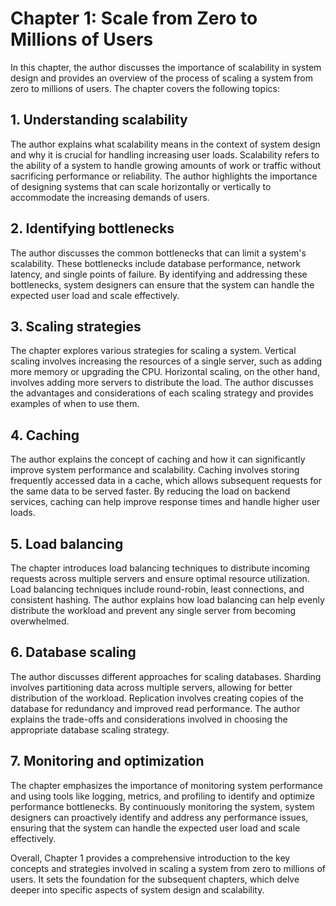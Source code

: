 # Chapter 1: Scale from Zero to Millions of Users

In this chapter, the author discusses the importance of scalability in system design and provides an overview of the process of scaling a system from zero to millions of users. The chapter covers the following topics:

## 1. Understanding scalability

The author explains what scalability means in the context of system design and why it is crucial for handling increasing user loads. Scalability refers to the ability of a system to handle growing amounts of work or traffic without sacrificing performance or reliability. The author highlights the importance of designing systems that can scale horizontally or vertically to accommodate the increasing demands of users.

## 2. Identifying bottlenecks

The author discusses the common bottlenecks that can limit a system's scalability. These bottlenecks include database performance, network latency, and single points of failure. By identifying and addressing these bottlenecks, system designers can ensure that the system can handle the expected user load and scale effectively.

## 3. Scaling strategies

The chapter explores various strategies for scaling a system. Vertical scaling involves increasing the resources of a single server, such as adding more memory or upgrading the CPU. Horizontal scaling, on the other hand, involves adding more servers to distribute the load. The author discusses the advantages and considerations of each scaling strategy and provides examples of when to use them.

## 4. Caching

The author explains the concept of caching and how it can significantly improve system performance and scalability. Caching involves storing frequently accessed data in a cache, which allows subsequent requests for the same data to be served faster. By reducing the load on backend services, caching can help improve response times and handle higher user loads.

## 5. Load balancing

The chapter introduces load balancing techniques to distribute incoming requests across multiple servers and ensure optimal resource utilization. Load balancing techniques include round-robin, least connections, and consistent hashing. The author explains how load balancing can help evenly distribute the workload and prevent any single server from becoming overwhelmed.

## 6. Database scaling

The author discusses different approaches for scaling databases. Sharding involves partitioning data across multiple servers, allowing for better distribution of the workload. Replication involves creating copies of the database for redundancy and improved read performance. The author explains the trade-offs and considerations involved in choosing the appropriate database scaling strategy.

## 7. Monitoring and optimization

The chapter emphasizes the importance of monitoring system performance and using tools like logging, metrics, and profiling to identify and optimize performance bottlenecks. By continuously monitoring the system, system designers can proactively identify and address any performance issues, ensuring that the system can handle the expected user load and scale effectively.

Overall, Chapter 1 provides a comprehensive introduction to the key concepts and strategies involved in scaling a system from zero to millions of users. It sets the foundation for the subsequent chapters, which delve deeper into specific aspects of system design and scalability.
